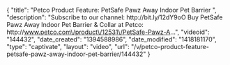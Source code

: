 {
    "title": "Petco Product Feature: PetSafe Pawz Away Indoor Pet Barrier ",
    "description": "Subscribe to our channel: http:\/\/bit.ly\/12dY9oO Buy PetSafe Pawz Away Indoor Pet Barrier & Collar at Petco: http:\/\/www.petco.com\/product\/12531\/PetSafe-Pawz-A...",
    "videoid": "144432",
    "date_created": "1394588986",
    "date_modified": "1418181170",
    "type": "captivate",
    "layout": "video",
    "url": "\/v\/petco-product-feature-petsafe-pawz-away-indoor-pet-barrier\/144432"
}